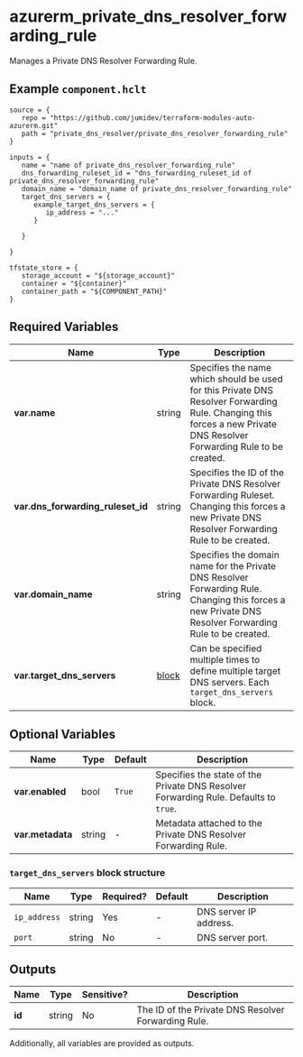 # azurerm_private_dns_resolver_forwarding_rule

Manages a Private DNS Resolver Forwarding Rule.

## Example `component.hclt`

```hcl
source = {
   repo = "https://github.com/jumidev/terraform-modules-auto-azurerm.git" 
   path = "private_dns_resolver/private_dns_resolver_forwarding_rule" 
}

inputs = {
   name = "name of private_dns_resolver_forwarding_rule" 
   dns_forwarding_ruleset_id = "dns_forwarding_ruleset_id of private_dns_resolver_forwarding_rule" 
   domain_name = "domain_name of private_dns_resolver_forwarding_rule" 
   target_dns_servers = {
      example_target_dns_servers = {
         ip_address = "..."   
      }
  
   }
 
}

tfstate_store = {
   storage_account = "${storage_account}" 
   container = "${container}" 
   container_path = "${COMPONENT_PATH}" 
}

```

## Required Variables

| Name | Type |  Description |
| ---- | --------- |  ----------- |
| **var.name** | string |  Specifies the name which should be used for this Private DNS Resolver Forwarding Rule. Changing this forces a new Private DNS Resolver Forwarding Rule to be created. | 
| **var.dns_forwarding_ruleset_id** | string |  Specifies the ID of the Private DNS Resolver Forwarding Ruleset. Changing this forces a new Private DNS Resolver Forwarding Rule to be created. | 
| **var.domain_name** | string |  Specifies the domain name for the Private DNS Resolver Forwarding Rule. Changing this forces a new Private DNS Resolver Forwarding Rule to be created. | 
| **var.target_dns_servers** | [block](#target_dns_servers-block-structure) |  Can be specified multiple times to define multiple target DNS servers. Each `target_dns_servers` block. | 

## Optional Variables

| Name | Type |  Default  |  Description |
| ---- | --------- |  ----------- | ----------- |
| **var.enabled** | bool |  `True`  |  Specifies the state of the Private DNS Resolver Forwarding Rule. Defaults to `true`. | 
| **var.metadata** | string |  -  |  Metadata attached to the Private DNS Resolver Forwarding Rule. | 

### `target_dns_servers` block structure

| Name | Type | Required? | Default | Description |
| ---- | ---- | --------- | ------- | ----------- |
| `ip_address` | string | Yes | - | DNS server IP address. |
| `port` | string | No | - | DNS server port. |



## Outputs

| Name | Type | Sensitive? | Description |
| ---- | ---- | --------- | --------- |
| **id** | string | No  | The ID of the Private DNS Resolver Forwarding Rule. | 

Additionally, all variables are provided as outputs.
